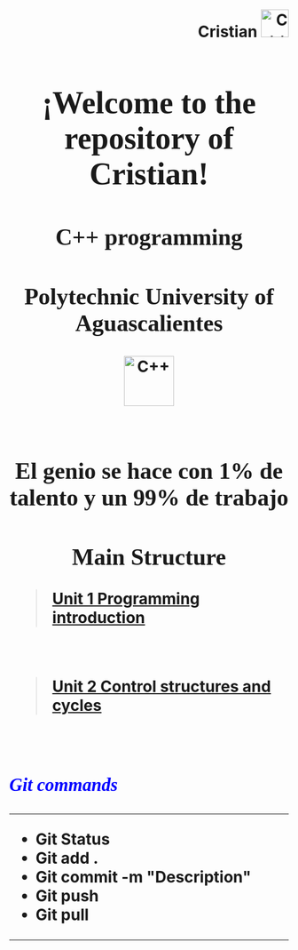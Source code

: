 <h1 align="left"><strong>
<div align="right">Cristian
<img alt="C++" height="50" src="U1/Imagenes/ball.jpg">
</div>

<h1 align="center"><strong><font face="Century Gothic"> ¡Welcome to the repository of Cristian! </font></strong></h1>

<h2 align="center"><strong><font face="Century Gothic">
C++ programming   </font></strong></h2>

<h2 align="center"><strong><font face="Times New Roman"> Polytechnic University of Aguascalientes </font></strong></h2>

<div align="center"> 
<img alt="C++" height="90" src="U1/Imagenes/logo.png">
</div>

<br> 
<h2 align="center"><strong><font face="Times New Roman"> El genio se hace con 1% de talento y un 99% de trabajo </font></strong></h2>

<h2 align="center"><strong><font face="Times New Roman"> Main Structure </font></strong></h2>

><a href="https://github.com/UP210173/UP210173_CPP/tree/main/U1">Unit 1 Programming introduction</a>
<br>

><a href="https://github.com/UP210173/UP210173_CPP/tree/main/U2">Unit 2 Control structures and cycles</a>
<br> 

### <font color=blue face="Times new roman"> _Git commands_ </font>

***  
* Git Status
* Git add .
* Git commit -m "Description"
* Git push
* Git pull
***  